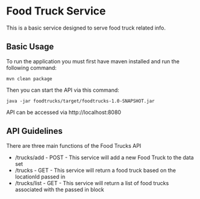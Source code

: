 # Food Truck Service
This is a basic service designed to serve food truck related info.

## Basic Usage
To run the application you must first have maven installed and run the following command:

```mvn clean package```

Then you can start the API via this command:

```java -jar foodtrucks/target/foodtrucks-1.0-SNAPSHOT.jar```

API can be accessed via http://localhost:8080

## API Guidelines

There are three main functions of the Food Trucks API
- /trucks/add - POST - This service will add a new Food Truck to the data set
- /trucks - GET - This service will return a food truck based on the locationId passed in
- /trucks/list - GET - This service will return a list of food trucks associated with the passed in block

